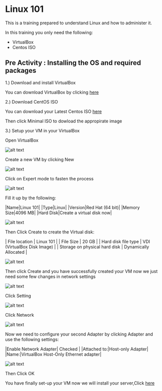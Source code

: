 # Linux 101

This is a training prepared to understand Linux and how to administer it.

In this training you only need the following:
- VirtualBox
- Centos ISO

## Pre Activity : Installing the OS and required packages

1.) Download and install VirtualBox

You can download VirtualBox by clicking [here](https://www.virtualbox.org/wiki/Downloads)

2.) Download CentOS ISO

You can download your Latest Centos ISO [here](https://www.centos.org/download/)

Then click Minimal ISO to dowload the appropirate image

3.) Setup your VM in your VirtualBox

Open VirtualBox

![alt text][pre01-VirtualBox]

Create a new VM by clicking New

![alt text][pre02-CreateVM]

Click on Expert mode to fasten the process

![alt text][pre03-ExpertMode]

Fill it up by the following:

|Name|Linux 101|
|Type|Linux|
|Version|Red Hat (64 bit)|
|Memory Size|4096 MB|
|Hard Disk|Create a virtual disk now|

![alt text][pre04-FillUp]

Then Click Create to create the Virtual disk:

| File location | Linux 101 |
| File Size | 20 GB |
| Hard disk file type | VDI (VirtualBox Disk Image) |
| Storage on physical hard disk | Dynamically Allocated |

![alt text][pre05-Storage]

Then click Create and you have successfully created your VM now we just need some few changes in network settings

![alt text][pre06-VMSample]

Click Setting

![alt text][pre07-Settings]

Click Network

![alt text][pre08-Network]

Now we need to configure your second Adapter by clicking Adapter and use the following settings:

|Enable Network Adapter| Checked |
|Attached to:|Host-only Adapter|
|Name:|VirtualBox Host-Only Ethernet adapter|

![alt text][pre09-Adapter2]

Then Click OK

You have finally set-up your VM now we will install your server,Click [here](https://github.com/ajohnsc/L101/blob/master/activities/01-Installing-your-Server.md)


[pre01-VirtualBox]: https://github.com/ajohnsc/L101/blob/master/pictures/pre01-VirtualBox.PNG "Sample Opened VirtualBox"

[pre02-CreateVM]: https://github.com/ajohnsc/L101/blob/master/pictures/pre02-CreateVM.PNG
"It will popout simillar like this"

[pre03-ExpertMode]: https://github.com/ajohnsc/L101/blob/master/pictures/pre03-ExpertMode.PNG

[pre04-FillUp]: https://github.com/ajohnsc/L101/blob/master/pictures/pre04-FillUp.PNG

[pre05-Storage]: https://github.com/ajohnsc/L101/blob/master/pictures/pre05-Storage.PNG

[pre06-VMSample]: https://github.com/ajohnsc/L101/blob/master/pictures/pre06-VMSample.PNG

[pre07-Settings]: https://github.com/ajohnsc/L101/blob/master/pictures/pre07-Settings.PNG

[pre08-Network]: https://github.com/ajohnsc/L101/blob/master/pictures/pre08-Network.PNG

[pre09-Adapter2]: https://github.com/ajohnsc/L101/blob/master/pictures/pre09-Adapter2.PNG
